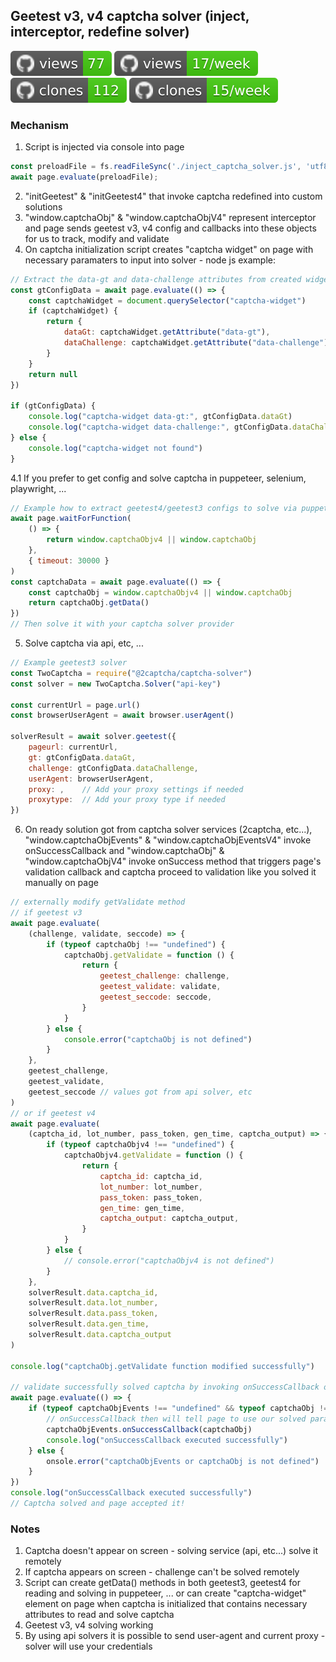 ## Geetest v3, v4 captcha solver (inject, interceptor, redefine solver)

![views](https://raw.githubusercontent.com/bitcoineazy/Geetest_v3_v4_solver/traffic/traffic-Geetest_v3_v4_solver/views.svg)
![views per week](https://raw.githubusercontent.com/bitcoineazy/Geetest_v3_v4_solver/traffic/traffic-Geetest_v3_v4_solver/views_per_week.svg)
![clones](https://raw.githubusercontent.com/bitcoineazy/Geetest_v3_v4_solver/traffic/traffic-Geetest_v3_v4_solver/clones.svg)
![clones per week](https://raw.githubusercontent.com/bitcoineazy/Geetest_v3_v4_solver/traffic/traffic-Geetest_v3_v4_solver/clones_per_week.svg)

### Mechanism
1. Script is injected via console into page
```js
const preloadFile = fs.readFileSync('./inject_captcha_solver.js', 'utf8');
await page.evaluate(preloadFile);
```
2. "initGeetest" & "initGeetest4" that invoke captcha redefined into custom solutions
3. "window.captchaObj" & "window.captchaObjV4" represent interceptor and page sends geetest v3, v4 config and callbacks into these objects for us to track, modify and validate
4. On captcha initialization script creates "captcha widget" on page with necessary paramaters to input into solver -  node js example:
```js
// Extract the data-gt and data-challenge attributes from created widget on page
const gtConfigData = await page.evaluate(() => {
	const captchaWidget = document.querySelector("captcha-widget")
	if (captchaWidget) {
		return {
			dataGt: captchaWidget.getAttribute("data-gt"),
			dataChallenge: captchaWidget.getAttribute("data-challenge"),
		}
	}
	return null
})

if (gtConfigData) {
	console.log("captcha-widget data-gt:", gtConfigData.dataGt)
	console.log("captcha-widget data-challenge:", gtConfigData.dataChallenge)
} else {
	console.log("captcha-widget not found")
}
```
4.1 If you prefer to get config and solve captcha in puppeteer, selenium, playwright, ...
```js
// Example how to extract geetest4/geetest3 configs to solve via puppeteer
await page.waitForFunction(
    () => {
        return window.captchaObjv4 || window.captchaObj
    },
    { timeout: 30000 }
)
const captchaData = await page.evaluate(() => {
    const captchaObj = window.captchaObjv4 || window.captchaObj
    return captchaObj.getData()
})
// Then solve it with your captcha solver provider
```
5. Solve captcha via api, etc, ...
```js
// Example geetest3 solver
const TwoCaptcha = require("@2captcha/captcha-solver")
const solver = new TwoCaptcha.Solver("api-key")

const currentUrl = page.url()
const browserUserAgent = await browser.userAgent()

solverResult = await solver.geetest({
    pageurl: currentUrl,
    gt: gtConfigData.dataGt,
    challenge: gtConfigData.dataChallenge,
    userAgent: browserUserAgent,
    proxy: ,    // Add your proxy settings if needed
    proxytype:  // Add your proxy type if needed
})
```   
6. On ready solution got from captcha solver services (2captcha, etc...), "window.captchaObjEvents" & "window.captchaObjEventsV4" invoke onSuccessCallback and "window.captchaObj" & "window.captchaObjV4" invoke onSuccess method that triggers page's validation callback and captcha proceed to validation like you solved it manually on page
```js
// externally modify getValidate method
// if geetest v3
await page.evaluate(
	(challenge, validate, seccode) => {
		if (typeof captchaObj !== "undefined") {
			captchaObj.getValidate = function () {
				return {
					geetest_challenge: challenge,
					geetest_validate: validate,
					geetest_seccode: seccode,
				}
			}
		} else {
			console.error("captchaObj is not defined")
		}
	},
	geetest_challenge,
	geetest_validate,
	geetest_seccode // values got from api solver, etc
)
// or if geetest v4
await page.evaluate(
    (captcha_id, lot_number, pass_token, gen_time, captcha_output) => {
        if (typeof captchaObjv4 !== "undefined") {
            captchaObjv4.getValidate = function () {
                return {
                    captcha_id: captcha_id,
                    lot_number: lot_number,
                    pass_token: pass_token,
                    gen_time: gen_time,
                    captcha_output: captcha_output,
                }
            }
        } else {
            // console.error("captchaObjv4 is not defined")
        }
    },
    solverResult.data.captcha_id,
    solverResult.data.lot_number,
    solverResult.data.pass_token,
    solverResult.data.gen_time,
    solverResult.data.captcha_output
)

console.log("captchaObj.getValidate function modified successfully")

// validate successfully solved captcha by invoking onSuccessCallback of captchaObjEvents/captchaObjEventsv4
await page.evaluate(() => {
	if (typeof captchaObjEvents !== "undefined" && typeof captchaObj !== "undefined") {
		// onSuccessCallback then will tell page to use our solved parameters in redefined getValidate
	    captchaObjEvents.onSuccessCallback(captchaObj)
		console.log("onSuccessCallback executed successfully")
	} else {
		onsole.error("captchaObjEvents or captchaObj is not defined")
	}
})
console.log("onSuccessCallback executed successfully")
// Captcha solved and page accepted it!
```
   
### Notes
1. Captcha doesn't appear on screen - solving service (api, etc...) solve it remotely
2. If captcha appears on screen - challenge can't be solved remotely
3. Script can create getData() methods in both geetest3, geetest4 for reading and solving in puppeteer, ... or can create "captcha-widget" element on page when captcha is initialized that contains necessary attributes to read and solve captcha
4. Geetest v3, v4 solving working
5. By using api solvers it is possible to send user-agent and current proxy - solver will use your credentials
